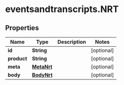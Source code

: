 # eventsandtranscripts.NRT

## Properties

Name | Type | Description | Notes
------------ | ------------- | ------------- | -------------
**id** | **String** |  | [optional] 
**product** | **String** |  | [optional] 
**meta** | [**MetaNrt**](MetaNrt.md) |  | [optional] 
**body** | [**BodyNrt**](BodyNrt.md) |  | [optional] 



